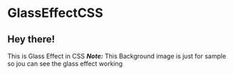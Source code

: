 # GlassEffectCSS
<h2>Hey there!</h2>
This is Glass Effect in CSS
<b><em>Note:</em></b> This Background image is just for sample so jou can see the glass effect working
